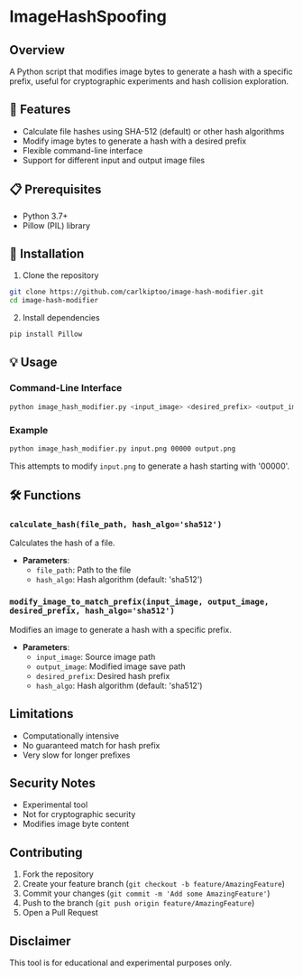 # ImageHashSpoofing

## Overview

A Python script that modifies image bytes to generate a hash with a specific prefix, useful for cryptographic experiments and hash collision exploration.

## 🚀 Features

- Calculate file hashes using SHA-512 (default) or other hash algorithms
- Modify image bytes to generate a hash with a desired prefix
- Flexible command-line interface
- Support for different input and output image files

## 📋 Prerequisites

- Python 3.7+
- Pillow (PIL) library

## 🔧 Installation

1. Clone the repository
```bash
git clone https://github.com/carlkiptoo/image-hash-modifier.git
cd image-hash-modifier
```

2. Install dependencies
```bash
pip install Pillow
```

## 💡 Usage

### Command-Line Interface

```bash
python image_hash_modifier.py <input_image> <desired_prefix> <output_image>
```

### Example

```bash
python image_hash_modifier.py input.png 00000 output.png
```

This attempts to modify `input.png` to generate a hash starting with '00000'.

## 🛠️ Functions

### `calculate_hash(file_path, hash_algo='sha512')`

Calculates the hash of a file.

- **Parameters**:
  - `file_path`: Path to the file
  - `hash_algo`: Hash algorithm (default: 'sha512')

### `modify_image_to_match_prefix(input_image, output_image, desired_prefix, hash_algo='sha512')`

Modifies an image to generate a hash with a specific prefix.

- **Parameters**:
  - `input_image`: Source image path
  - `output_image`: Modified image save path
  - `desired_prefix`: Desired hash prefix
  - `hash_algo`: Hash algorithm (default: 'sha512')

##  Limitations

- Computationally intensive
- No guaranteed match for hash prefix
- Very slow for longer prefixes

##  Security Notes

- Experimental tool
- Not for cryptographic security
- Modifies image byte content

##  Contributing

1. Fork the repository
2. Create your feature branch (`git checkout -b feature/AmazingFeature`)
3. Commit your changes (`git commit -m 'Add some AmazingFeature'`)
4. Push to the branch (`git push origin feature/AmazingFeature`)
5. Open a Pull Request

## Disclaimer
This tool is for educational and experimental purposes only.

